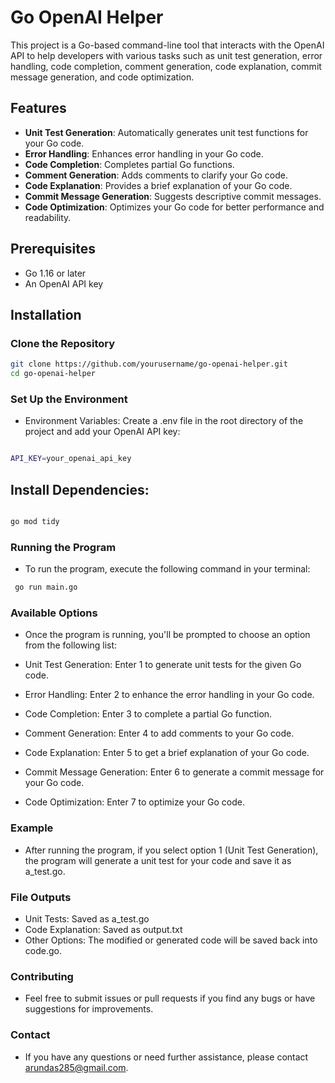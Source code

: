 # Go OpenAI Helper

This project is a Go-based command-line tool that interacts with the OpenAI API to help developers with various tasks such as unit test generation, error handling, code completion, comment generation, code explanation, commit message generation, and code optimization.

## Features

- **Unit Test Generation**: Automatically generates unit test functions for your Go code.
- **Error Handling**: Enhances error handling in your Go code.
- **Code Completion**: Completes partial Go functions.
- **Comment Generation**: Adds comments to clarify your Go code.
- **Code Explanation**: Provides a brief explanation of your Go code.
- **Commit Message Generation**: Suggests descriptive commit messages.
- **Code Optimization**: Optimizes your Go code for better performance and readability.

## Prerequisites

- Go 1.16 or later
- An OpenAI API key

## Installation

### Clone the Repository

```bash
git clone https://github.com/yourusername/go-openai-helper.git
cd go-openai-helper
```

### Set Up the Environment
- Environment Variables: Create a .env file in the root directory of the project and add your OpenAI API key:

```bash

API_KEY=your_openai_api_key 
```
## Install Dependencies:

```bash

go mod tidy
```
### Running the Program
- To run the program, execute the following command in your terminal:
```bash
 go run main.go
```

### Available Options
- Once the program is running, you'll be prompted to choose an option from the following list:

- Unit Test Generation: Enter 1 to generate unit tests for the given Go code.
- Error Handling: Enter 2 to enhance the error handling in your Go code.
- Code Completion: Enter 3 to complete a partial Go function.
- Comment Generation: Enter 4 to add comments to your Go code.
- Code Explanation: Enter 5 to get a brief explanation of your Go code.
- Commit Message Generation: Enter 6 to generate a commit message for your Go code.
- Code Optimization: Enter 7 to optimize your Go code.

### Example
- After running the program, if you select option 1 (Unit Test Generation), the program will generate a unit test for your code and save it as a_test.go.

### File Outputs
- Unit Tests: Saved as a_test.go
- Code Explanation: Saved as output.txt
- Other Options: The modified or generated code will be saved back into code.go.


### Contributing
- Feel free to submit issues or pull requests if you find any bugs or have suggestions for improvements.

### Contact
- If you have any questions or need further assistance, please contact arundas285@gmail.com.